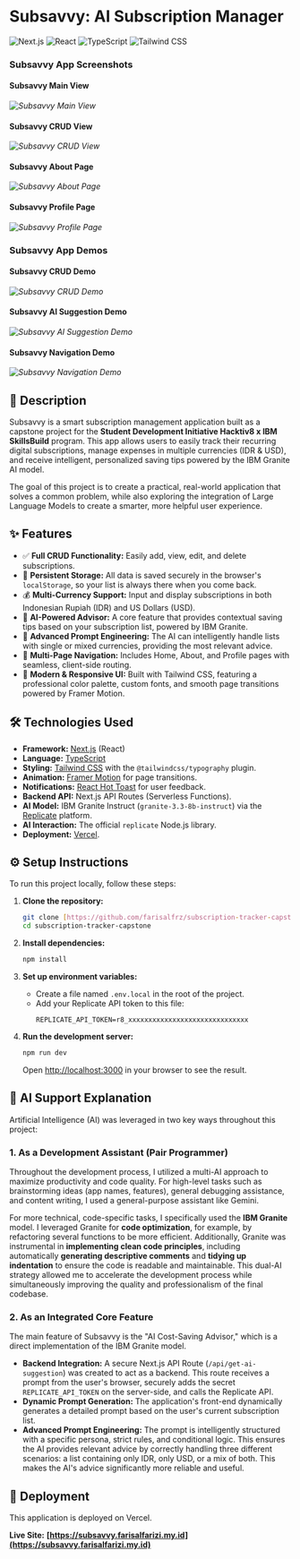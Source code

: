 # Subsavvy: AI Subscription Manager

![Next.js](https://img.shields.io/badge/Next.js-000000?style=for-the-badge&logo=nextdotjs&logoColor=white) ![React](https://img.shields.io/badge/React-20232A?style=for-the-badge&logo=react&logoColor=61DAFB) ![TypeScript](https://img.shields.io/badge/TypeScript-007ACC?style=for-the-badge&logo=typescript&logoColor=white) ![Tailwind CSS](https://img.shields.io/badge/Tailwind_CSS-38B2AC?style=for-the-badge&logo=tailwind-css&logoColor=white)

### Subsavvy App Screenshots

#### Subsavvy Main View
*![Subsavvy Main View](./screenshots/home.png)*
#### Subsavvy CRUD View
*![Subsavvy CRUD View](./screenshots/crud.png)*
#### Subsavvy About Page
*![Subsavvy About Page](./screenshots/about.png)*
#### Subsavvy Profile Page
*![Subsavvy Profile Page](./screenshots/profile.png)*

### Subsavvy App Demos

#### Subsavvy CRUD Demo
*![Subsavvy CRUD Demo](./screenshots/CRUD.gif)*
#### Subsavvy AI Suggestion Demo
*![Subsavvy AI Suggestion Demo](./screenshots/AISuggestion.gif)*
#### Subsavvy Navigation Demo
*![Subsavvy Navigation Demo](./screenshots/Navigations.gif)*


## 📜 Description

Subsavvy is a smart subscription management application built as a capstone project for the **Student Development Initiative Hacktiv8 x IBM SkillsBuild** program. This app allows users to easily track their recurring digital subscriptions, manage expenses in multiple currencies (IDR & USD), and receive intelligent, personalized saving tips powered by the IBM Granite AI model.

The goal of this project is to create a practical, real-world application that solves a common problem, while also exploring the integration of Large Language Models to create a smarter, more helpful user experience.

## ✨ Features

* ✅ **Full CRUD Functionality:** Easily add, view, edit, and delete subscriptions.
* 💾 **Persistent Storage:** All data is saved securely in the browser's `localStorage`, so your list is always there when you come back.
* 💰 **Multi-Currency Support:** Input and display subscriptions in both Indonesian Rupiah (IDR) and US Dollars (USD).
* 🤖 **AI-Powered Advisor:** A core feature that provides contextual saving tips based on your subscription list, powered by IBM Granite.
* 🧠 **Advanced Prompt Engineering:** The AI can intelligently handle lists with single or mixed currencies, providing the most relevant advice.
* 📄 **Multi-Page Navigation:** Includes Home, About, and Profile pages with seamless, client-side routing.
* 💅 **Modern & Responsive UI:** Built with Tailwind CSS, featuring a professional color palette, custom fonts, and smooth page transitions powered by Framer Motion.

## 🛠️ Technologies Used

* **Framework:** [Next.js](https://nextjs.org/) (React)
* **Language:** [TypeScript](https://www.typescriptlang.org/)
* **Styling:** [Tailwind CSS](https://tailwindcss.com/) with the `@tailwindcss/typography` plugin.
* **Animation:** [Framer Motion](https://www.framer.com/motion/) for page transitions.
* **Notifications:** [React Hot Toast](https://react-hot-toast.com/) for user feedback.
* **Backend API:** Next.js API Routes (Serverless Functions).
* **AI Model:** IBM Granite Instruct (`granite-3.3-8b-instruct`) via the [Replicate](https://replicate.com/) platform.
* **AI Interaction:** The official `replicate` Node.js library.
* **Deployment:** [Vercel](https://vercel.com/).

## ⚙️ Setup Instructions

To run this project locally, follow these steps:

1.  **Clone the repository:**
    ```bash
    git clone [https://github.com/farisalfrz/subscription-tracker-capstone.git](https://github.com/farisalfrz/subscription-tracker-capstone.git)
    cd subscription-tracker-capstone
    ```

2.  **Install dependencies:**
    ```bash
    npm install
    ```

3.  **Set up environment variables:**
    * Create a file named `.env.local` in the root of the project.
    * Add your Replicate API token to this file:
        ```
        REPLICATE_API_TOKEN=r8_xxxxxxxxxxxxxxxxxxxxxxxxxxxxxx
        ```

4.  **Run the development server:**
    ```bash
    npm run dev
    ```
    Open [http://localhost:3000](http://localhost:3000) in your browser to see the result.

## 🤖 AI Support Explanation

Artificial Intelligence (AI) was leveraged in two key ways throughout this project:

### 1. As a Development Assistant (Pair Programmer)

Throughout the development process, I utilized a multi-AI approach to maximize productivity and code quality. For high-level tasks such as brainstorming ideas (app names, features), general debugging assistance, and content writing, I used a general-purpose assistant like Gemini.

For more technical, code-specific tasks, I specifically used the **IBM Granite** model. I leveraged Granite for **code optimization**, for example, by refactoring several functions to be more efficient. Additionally, Granite was instrumental in **implementing clean code principles**, including automatically **generating descriptive comments** and **tidying up indentation** to ensure the code is readable and maintainable. This dual-AI strategy allowed me to accelerate the development process while simultaneously improving the quality and professionalism of the final codebase.

### 2. As an Integrated Core Feature

The main feature of Subsavvy is the "AI Cost-Saving Advisor," which is a direct implementation of the IBM Granite model.
* **Backend Integration:** A secure Next.js API Route (`/api/get-ai-suggestion`) was created to act as a backend. This route receives a prompt from the user's browser, securely adds the secret `REPLICATE_API_TOKEN` on the server-side, and calls the Replicate API.
* **Dynamic Prompt Generation:** The application's front-end dynamically generates a detailed prompt based on the user's current subscription list.
* **Advanced Prompt Engineering:** The prompt is intelligently structured with a specific persona, strict rules, and conditional logic. This ensures the AI provides relevant advice by correctly handling three different scenarios: a list containing only IDR, only USD, or a mix of both. This makes the AI's advice significantly more reliable and useful.

## 🚀 Deployment

This application is deployed on Vercel.

**Live Site:** **[https://subsavvy.farisalfarizi.my.id](https://subsavvy.farisalfarizi.my.id)**